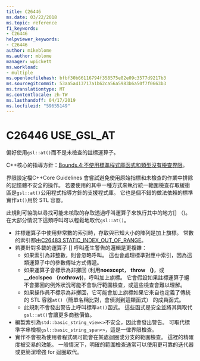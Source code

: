 ```yaml
---
title: C26446
ms.date: 03/22/2018
ms.topic: reference
f1_keywords:
- C26446
helpviewer_keywords:
- C26446
author: mikeblome
ms.author: mblome
manager: wpickett
ms.workload:
- multiple
ms.openlocfilehash: bfbf30b66116794f358575e82e09c3577d9217b3
ms.sourcegitcommit: 53aa5a413717a1b62ca56a5983b6a50f7f0663b3
ms.translationtype: MT
ms.contentlocale: zh-TW
ms.lasthandoff: 04/17/2019
ms.locfileid: "59655149"
---
```

# <a name="c26446-usegslat"></a>C26446 USE_GSL_AT

偏好使用`gsl::at()`而不是未檢查的註標運算子。

C++核心的指導方針：[Bounds.4:不使用標準程式庫函式和類型沒有檢查界限](https://github.com/isocpp/CppCoreGuidelines/blob/master/CppCoreGuidelines.md#probounds-bounds-safety-profile)。

界限設定檔C++Core Guidelines 會嘗試避免使用原始指標和未檢查的作業中排除的記憶體不安全的操作。 若要使用的其中一種方式來執行統一範圍檢查存取緩衝區是`gsl::at()`公用程式指導方針的支援程式庫。 它也是個不錯的做法依賴的標準實作`at()`用於 STL 容器。

此規則可協助以尋找可能未核取的存取透過呼叫運算子來執行其中的地方\[] （)。 在大部分情況下這類呼叫可以輕鬆地取代`gsl::at()`。

- 註標運算子中使用非常數的索引時，存取與已知大小的陣列是加上旗標。 常數的索引都由[C26483 STATIC_INDEX_OUT_OF_RANGE](c26483.md)。
- 若要針對多載的運算子 [] 呼叫產生警告的邏輯是更複雜：
  - 如果索引為非整數，則會忽略呼叫。 這也會處理標準對應中索引，因為這類運算子中的參數傳址方式傳遞。
  - 如果運算子會標示為非擲回 (利用**noexcept**， **throw （)**，或 **__declspec （nothrow)**)，呼叫加上旗標。 它會假設如果註標運算子絕不會擲回的例外狀況可能不會執行範圍檢查，或這些檢查會難以理解。
  - 如果操作員不標示為非擲回，它可能會加上旗標如果它來自也定義了傳統的 STL 容器`at()`（簡單名稱比對，會偵測到這類函式） 的成員函式。
  - 此規則不會發出警告上呼叫標準`at()`函式。 這些函式是安全並將其與取代`gsl::at()`會讓更多商務價值。
- 編製索引為`std::basic_string_view<>`不安全，因此會發出警告。 可取代標準字串檢視`gsl::basic_string_span<>`，這是一律界限檢查。
- 實作不會視為使用者程式碼可能會在某處迴圈或分支的範圍檢查。 這裡的精確度被交易的效能。 一般情況下，明確的範圍檢查通常可以使用更可靠的迭代器或更簡潔增強 for 迴圈取代。
